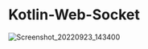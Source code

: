 # Kotlin-Web-Socket

![Screenshot_20220923_143400](https://user-images.githubusercontent.com/89164849/191951725-6c4a9cf8-101b-4440-95fb-ac5816f17374.png)

